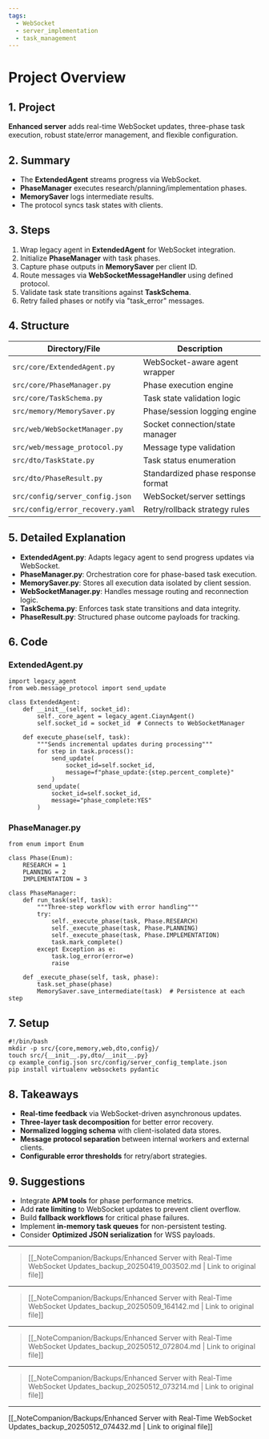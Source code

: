 ```yaml
---
tags:
  - WebSocket
  - server_implementation
  - task_management
---
```


# Project Overview

## 1. Project  
**Enhanced server** adds real-time WebSocket updates, three-phase task execution, robust state/error management, and flexible configuration.

## 2. Summary  
- The **ExtendedAgent** streams progress via WebSocket.  
- **PhaseManager** executes research/planning/implementation phases.  
- **MemorySaver** logs intermediate results.  
- The protocol syncs task states with clients.

## 3. Steps  
1. Wrap legacy agent in **ExtendedAgent** for WebSocket integration.  
2. Initialize **PhaseManager** with task phases.  
3. Capture phase outputs in **MemorySaver** per client ID.  
4. Route messages via **WebSocketMessageHandler** using defined protocol.  
5. Validate task state transitions against **TaskSchema**.  
6. Retry failed phases or notify via "task_error" messages.

## 4. Structure  

| Directory/File                    | Description                          |
|---------------------------------|------------------------------------|
| `src/core/ExtendedAgent.py`      | WebSocket-aware agent wrapper       |
| `src/core/PhaseManager.py`       | Phase execution engine              |
| `src/core/TaskSchema.py`         | Task state validation logic         |
| `src/memory/MemorySaver.py`      | Phase/session logging engine        |
| `src/web/WebSocketManager.py`    | Socket connection/state manager     |
| `src/web/message_protocol.py`    | Message type validation             |
| `src/dto/TaskState.py`           | Task status enumeration             |
| `src/dto/PhaseResult.py`         | Standardized phase response format  |
| `src/config/server_config.json`  | WebSocket/server settings           |
| `src/config/error_recovery.yaml` | Retry/rollback strategy rules       |

## 5. Detailed Explanation  
- **ExtendedAgent.py**: Adapts legacy agent to send progress updates via WebSocket.  
- **PhaseManager.py**: Orchestration core for phase-based task execution.  
- **MemorySaver.py**: Stores all execution data isolated by client session.  
- **WebSocketManager.py**: Handles message routing and reconnection logic.  
- **TaskSchema.py**: Enforces task state transitions and data integrity.  
- **PhaseResult.py**: Structured phase outcome payloads for tracking.

## 6. Code

### ExtendedAgent.py  
    import legacy_agent
    from web.message_protocol import send_update

    class ExtendedAgent:
        def __init__(self, socket_id):
            self._core_agent = legacy_agent.CiaynAgent()
            self.socket_id = socket_id  # Connects to WebSocketManager

        def execute_phase(self, task):
            """Sends incremental updates during processing"""
            for step in task.process():
                send_update(
                    socket_id=self.socket_id,
                    message=f"phase_update:{step.percent_complete}"
                )
            send_update(
                socket_id=self.socket_id,
                message="phase_complete:YES"
            )

### PhaseManager.py  
    from enum import Enum

    class Phase(Enum):
        RESEARCH = 1
        PLANNING = 2
        IMPLEMENTATION = 3

    class PhaseManager:
        def run_task(self, task):
            """Three-step workflow with error handling"""
            try:
                self._execute_phase(task, Phase.RESEARCH)
                self._execute_phase(task, Phase.PLANNING)
                self._execute_phase(task, Phase.IMPLEMENTATION)
                task.mark_complete()
            except Exception as e:
                task.log_error(error=e)
                raise

        def _execute_phase(self, task, phase):
            task.set_phase(phase)
            MemorySaver.save_intermediate(task)  # Persistence at each step

## 7. Setup  
    #!/bin/bash
    mkdir -p src/{core,memory,web,dto,config}/
    touch src/{__init__.py,dto/__init__.py}
    cp example_config.json src/config/server_config_template.json
    pip install virtualenv websockets pydantic

## 8. Takeaways  
- **Real-time feedback** via WebSocket-driven asynchronous updates.  
- **Three-layer task decomposition** for better error recovery.  
- **Normalized logging schema** with client-isolated data stores.  
- **Message protocol separation** between internal workers and external clients.  
- **Configurable error thresholds** for retry/abort strategies.

## 9. Suggestions  
- Integrate **APM tools** for phase performance metrics.  
- Add **rate limiting** to WebSocket updates to prevent client overflow.  
- Build **fallback workflows** for critical phase failures.  
- Implement **in-memory task queues** for non-persistent testing.  
- Consider **Optimized JSON serialization** for WSS payloads.

---

> [[_NoteCompanion/Backups/Enhanced Server with Real-Time WebSocket Updates_backup_20250419_003502.md | Link to original file]]

---

> [[_NoteCompanion/Backups/Enhanced Server with Real-Time WebSocket Updates_backup_20250509_164142.md | Link to original file]]

---

> [[_NoteCompanion/Backups/Enhanced Server with Real-Time WebSocket Updates_backup_20250512_072804.md | Link to original file]]

---

> [[_NoteCompanion/Backups/Enhanced Server with Real-Time WebSocket Updates_backup_20250512_073214.md | Link to original file]]

---
[[_NoteCompanion/Backups/Enhanced Server with Real-Time WebSocket Updates_backup_20250512_074432.md | Link to original file]]